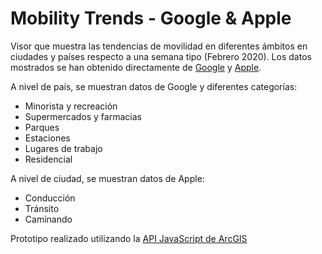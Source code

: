 # Mobility Trends - Google & Apple



Visor que muestra las tendencias de movilidad en diferentes ámbitos en ciudades y países respecto a una semana tipo (Febrero 2020). Los datos mostrados se han obtenido directamente de [Google](https://www.google.com/covid19/mobility/) y [Apple](https://www.apple.com/covid19/mobility). 

A nivel de país, se muestran datos de Google y diferentes categorías: 
  - Minorista y recreación
  - Supermercados y farmacias
  - Parques
  - Estaciones
  - Lugares de trabajo
  - Residencial
  
 A nivel de ciudad, se muestran datos de Apple:
  - Conducción
  - Tránsito
  - Caminando
 
Prototipo realizado utilizando la [API JavaScript de ArcGIS](https://developers.arcgis.com/javascript/)

